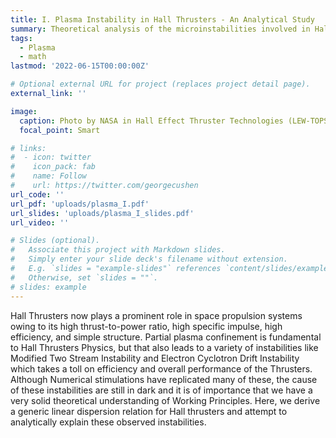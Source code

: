 ```yaml
---
title: I. Plasma Instability in Hall Thrusters - An Analytical Study
summary: Theoretical analysis of the microinstabilities involved in Hall Thruster and derivation of a Generalized Dispersion Relation. Study involves Linearised perturbation of the collisionless Vlasov equations and stability and growth rate analysis using Asymptotic techniques among others.
tags:
  - Plasma
  - math
lastmod: '2022-06-15T00:00:00Z'

# Optional external URL for project (replaces project detail page).
external_link: ''

image:
  caption: Photo by NASA in Hall Effect Thruster Technologies (LEW-TOPS-34)
  focal_point: Smart

# links:
#  - icon: twitter
#    icon_pack: fab
#    name: Follow
#    url: https://twitter.com/georgecushen
url_code: ''
url_pdf: 'uploads/plasma_I.pdf'
url_slides: 'uploads/plasma_I_slides.pdf'
url_video: ''

# Slides (optional).
#   Associate this project with Markdown slides.
#   Simply enter your slide deck's filename without extension.
#   E.g. `slides = "example-slides"` references `content/slides/example-slides.md`.
#   Otherwise, set `slides = ""`.
# slides: example
---
```


Hall Thrusters now plays a prominent role in space propulsion systems owing to its high thrust-to-power ratio, high specific impulse, high efficiency, and simple structure. Partial plasma confinement is fundamental to Hall Thrusters Physics, but that also leads to a variety of instabilities like Modified Two Stream Instability and Electron Cyclotron Drift Instability which takes a toll on efficiency and overall performance of the Thrusters. Although Numerical stimulations have replicated many of these, the cause of these instabilities are still in dark and it is of importance that we have a very solid theoretical understanding of Working Principles. Here, we derive a generic linear dispersion relation for Hall thrusters and attempt to analytically explain these observed instabilities.

